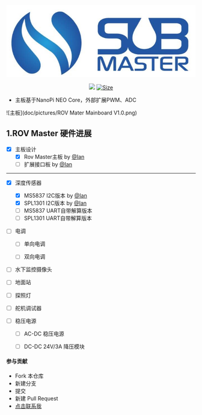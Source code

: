 <p align="center">
  <img src="/doc/pictures/sub master logo.jpg"/>
</p>


<p align="center">
  <a href="https://www.altium.com/"><img src="https://img.shields.io/badge/tool-Altuim Designer-brigreen.svg?style=flat-square"></a>
  <a href="https://img.shields.io"><img src="https://img.shields.io/github/repo-size/ROV-Master/rovmaster-hardware?style=flat-square" alt="Size"></a>
</p>

- 主板基于NanoPi NEO Core，外部扩展PWM、ADC

![主板](doc/pictures/ROV Mater Mainboard V1.0.png)

## 1.ROV Master 硬件进展

- [X] 主板设计
    - [X] Rov Master主板 by [@Ian](https://github.com/zengwangfa)	
	- [ ] 扩展接口板 by [@Ian](https://github.com/zengwangfa)
---

- [x] 深度传感器
	- [x] MS5837 I2C版本 by [@Ian](https://github.com/zengwangfa)	
	- [x] SPL1301 I2C版本 by [@Ian](https://github.com/zengwangfa)		 
	- [ ] MS5837 UART自带解算版本
	- [ ] SPL1301 UART自带解算版本	

- [ ] 电调
	- [ ] 单向电调
	- [ ] 双向电调
	

- [ ] 水下监控摄像头

- [ ] 地面站

- [ ] 探照灯

- [ ] 舵机调试器	
	
- [ ] 稳压电源
	- [ ] AC-DC 稳压电源
	- [ ] DC-DC 24V/3A 降压模块
	
	
#### 参与贡献
- Fork 本仓库
- 新建分支
- 提交
- 新建 Pull Request
- [点击联系我](Mailto:zengwangfa@outlook.com)